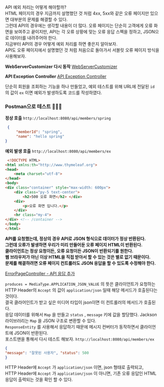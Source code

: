 API 예외 처리는 어떻게 해야할까?<br>
HTML 페이지의 경우 지금까지 설명했던 것 처럼 4xx, 5xx와 같은 오류 페이지만 있으면 대부분의 문제를 해결할 수 있다.<br>
그런데 API의 경우에는 생각할 내용이 더 많다. 오류 페이지는 단순히 고객에게 오류 화면을 보여주고 끝이지만, API는 각 오류 상황에 맞는 오류 응답 스펙을 정하고, JSON으로 데이터를 내려주어야 한다.<br>
지금부터 API의 경우 어떻게 예외 처리를 하면 좋은지 알아보자.<br>
API도 오류 페이지에서 설명했던 것 처럼 처음으로 돌아가서 서블릿 오류 페이지 방식을 사용해보자.<br>

**WebServerCustomizer 다시 동작**
[WebServerCustomizer](https://github.com/imkh817/exception-spring/blob/master/src/main/java/home/exception/WebServerCustomizer.java)

**API Exception Controller**
[API Exception Controller]()

단순히 회원을 조회하는 기능을 하나 만들었고, 예외 테스트를 위해 URL에 전달된 `id` 의 값이 `ex` 이면 예외가 발생하도록 코드를 작성하였다.<br>
### Postman으로 테스트 👨🏻‍💻
**정상 호출** `http://localhost:8080/api/members/spring`
```json
 {
     "memberId": "spring",
     "name": "hello spring"
}
```
**예외 발생 호출** `http://localhost:8080/api/members/ex`
```html
 <!DOCTYPE HTML>
<html xmlns:th="http://www.thymeleaf.org">
<head>
    <meta charset="utf-8">
</head>
<body>
<div class="container" style="max-width: 600px">
    <div class="py-5 text-center">
        <h2>500 오류 화면</h2> </div>
    <div>
        <p>오류 화면 입니다.</p>
    </div>
    <hr class="my-4">
</div> <!-- /container -->
</body>
</html>
```
**API를 요청했는데, 정상의 경우 API로 JSON 형식으로 데이터가 정상 반환된다. <br>
그런데 오류가 발생하면 우리가 미리 만들어둔 오류 페이지 HTML이 반환된다. <br>
클라이언트는 정상 요청이든, 오류 요청이든 JSON이 반환되기를 원한다. <br>
웹 브라우저가 아닌 이상 HTML을 직접 받아서 할 수 있는 것은 별로 없기 때문이다. <br>
문제를 해결하려면 오류 페이지 컨트롤러도 JSON 응답을 할 수 있도록 수정해야 한다. <br>**

[ErrorPageController - API 응답 추가]()

`produces = MediaType.APPLICATION_JSON_VALUE` 의 뜻은 클라이언트가 요청하는 HTTP Header의
`Accept` 의 값이 `application/json` 일때 해당 메서드가 호출된다는 것이다. <br>
결국 클라어인트가 받고 싶은 미디어 타입이 json이면 이 컨트롤러의 메서드가 호출된다.<br>
응답 데이터를 위해서 `Map` 을 만들고 `status` , `message` 키에 값을 할당했다. Jackson 라이브러리는 `Map` 을 JSON 구조로 변환할 수 있다.<br>
`ResponseEntity` 를 사용해서 응답하기 때문에 메시지 컨버터가 동작하면서 클라이언트에 JSON이 반환된다. <br>
포스트맨을 통해서 다시 테스트 해보자. `http://localhost:8080/api/members/ex`<br>
```json
{
"message": "잘못된 사용자", "status": 500
}
```
HTTP Header에  `Accept` 가 `application/json` 이면, json 형태로 출력되고,<br>
HTTP Header에 `Accept` 가 `application/json` 이 아니면, 기존 오류 응답인 HTML 응답이 출력되는 것을 확인 할 수 있다.



